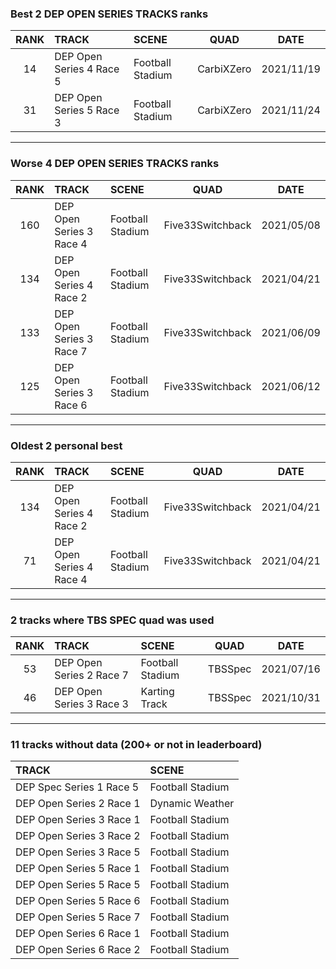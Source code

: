 ### Best 2 DEP OPEN SERIES TRACKS ranks
|RANK|TRACK|SCENE|QUAD|DATE|
|:---:|:---|:---|:---:|:---:|
|14|DEP Open Series 4 Race 5|Football Stadium|CarbiXZero|2021/11/19|
|31|DEP Open Series 5 Race 3|Football Stadium|CarbiXZero|2021/11/24|
---
### Worse 4 DEP OPEN SERIES TRACKS ranks
|RANK|TRACK|SCENE|QUAD|DATE|
|:---:|:---|:---|:---:|:---:|
|160|DEP Open Series 3 Race 4|Football Stadium|Five33Switchback|2021/05/08|
|134|DEP Open Series 4 Race 2|Football Stadium|Five33Switchback|2021/04/21|
|133|DEP Open Series 3 Race 7|Football Stadium|Five33Switchback|2021/06/09|
|125|DEP Open Series 3 Race 6|Football Stadium|Five33Switchback|2021/06/12|
---
### Oldest 2 personal best
|RANK|TRACK|SCENE|QUAD|DATE|
|:---:|:---|:---|:---:|:---:|
|134|DEP Open Series 4 Race 2|Football Stadium|Five33Switchback|2021/04/21|
|71|DEP Open Series 4 Race 4|Football Stadium|Five33Switchback|2021/04/21|
---
### 2 tracks where TBS SPEC quad was used
|RANK|TRACK|SCENE|QUAD|DATE|
|:---:|:---|:---|:---:|:---:|
|53|DEP Open Series 2 Race 7|Football Stadium|TBSSpec|2021/07/16|
|46|DEP Open Series 3 Race 3|Karting Track|TBSSpec|2021/10/31|
---
### 11 tracks without data (200+ or not in leaderboard)
|TRACK|SCENE|
|:---|:---|
|DEP Spec Series 1 Race 5|Football Stadium|
|DEP Open Series 2 Race 1|Dynamic Weather|
|DEP Open Series 3 Race 1|Football Stadium|
|DEP Open Series 3 Race 2|Football Stadium|
|DEP Open Series 3 Race 5|Football Stadium|
|DEP Open Series 5 Race 1|Football Stadium|
|DEP Open Series 5 Race 5|Football Stadium|
|DEP Open Series 5 Race 6|Football Stadium|
|DEP Open Series 5 Race 7|Football Stadium|
|DEP Open Series 6 Race 1|Football Stadium|
|DEP Open Series 6 Race 2|Football Stadium|
